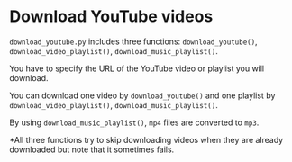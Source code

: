 # Download YouTube videos

`download_youtube.py` includes three functions: `download_youtube()`, `download_video_playlist()`, `download_music_playlist()`.

You have to specify the URL of the YouTube video or playlist you will download.

You can download one video by `download_youtube()` and one playlist by `download_video_playlist()`, `download_music_playlist()`.

By using `download_music_playlist()`, `mp4` files are converted to `mp3`.

*All three functions try to skip downloading videos when they are already downloaded but note that it sometimes fails.